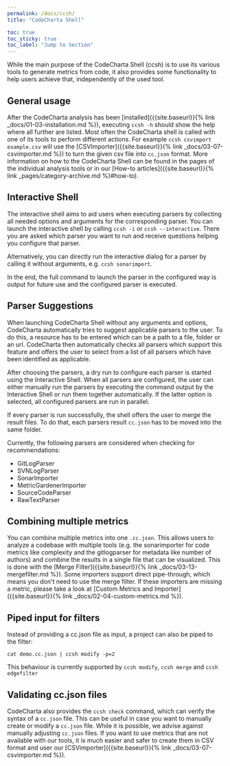 ```yaml
---
permalink: /docs/ccsh/
title: "CodeCharta Shell"

toc: true
toc_sticky: true
toc_label: "Jump to Section"
---
```


While the main purpose of the CodeCharta Shell (ccsh) is to use its various tools to generate metrics from code, it also provides some functionality to help users achieve that, independently of the used tool.

## General usage

After the CodeCharta analysis has been [installed]({{site.baseurl}}{% link _docs/01-03-installation.md %}), executing `ccsh -h` should show the help where all further are listed. Most often the CodeCharta shell is called with one of its tools to perform different actions. For example `ccsh csvimport example.csv` will use the [CSVImporter]({{site.baseurl}}{% link _docs/03-07-csvimporter.md %}) to turn the given csv file into `cc.json` format. More information on how to the CodeCharta Shell can be found in the pages of the individual analysis tools or in our [How-to articles]({{site.baseurl}}{% link _pages/category-archive.md %}#how-to).

## Interactive Shell

The interactive shell aims to aid users when executing parsers by collecting all needed options and arguments for the corresponding parser.
You can launch the interactive shell by calling `ccsh -i` or `ccsh --interactive`.
There you are asked which parser you want to run and receive questions helping you configure that parser.

Alternatively, you can directly run the interactive dialog for a parser by calling it without arguments, e.g. `ccsh sonarimport`.

In the end, the full command to launch the parser in the configured way is output for future use and the configured parser is executed.

## Parser Suggestions

When launching CodeCharta Shell without any arguments and options, CodeCharta automatically tries to suggest applicable parsers to the user.
To do this, a resource has to be entered which can be a path to a file, folder or an url.
CodeCharta then automatically checks all parsers which support this feature and offers the user to select from a list of all parsers which have been identified as applicable.

After choosing the parsers, a dry run to configure each parser is started using the Interactive Shell.
When all parsers are configured, the user can either manually run the parsers by executing the command output by the Interactive Shell or run them together automatically.
If the latter option is selected, all configured parsers are run in parallel.

If every parser is run successfully, the shell offers the user to merge the result files.
To do that, each parsers result `cc.json` has to be moved into the same folder.

Currently, the following parsers are considered when checking for recommendations:

- GitLogParser
- SVNLogParser
- SonarImporter
- MetricGardenerImporter
- SourceCodeParser
- RawTextParser

## Combining multiple metrics

You can combine multiple metrics into one `.cc.json`. This allows users to analyze a codebase with multiple tools (e.g. the sonarimporter for code metrics like complexity and the gitlogparser for metadata like number of authors) and combine the results in a single file that can be visualized. This is done with the [Merge Filter]({{site.baseurl}}{% link _docs/03-13-mergefilter.md %}). Some importers support direct pipe-through, which means you don't need to use the merge filter. If these importers are missing a metric, please take a look at [Custom Metrics and Importer]({{site.baseurl}}{% link _docs/02-04-custom-metrics.md %}).

## Piped input for filters

Instead of providing a cc.json file as input, a project can also be piped to the filter:

```
cat demo.cc.json | ccsh modify -p=2
```

This behaviour is currently supported by `ccsh modify`, `ccsh merge` and `ccsh edgefilter`

## Validating cc.json files

CodeCharta also provides the `ccsh check` command, which can verify the syntax of a `cc.json` file. This can be useful in case you want to manually create or modify a `cc.json` file. While it is possible, we advise against manually adjusting `cc.json` files. If you want to use metrics that are not available with our tools, it is much easier and safer to create them in CSV format and user our [CSVimporter]({{site.baseurl}}{% link _docs/03-07-csvimporter.md %}).
